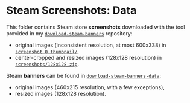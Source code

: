 # Steam Screenshots: Data

This folder contains Steam store **screenshots** downloaded with the tool provided in my [`download-steam-banners`](https://github.com/woctezuma/download-steam-banners) repository:
-   original images (inconsistent resolution, at most 600x338) in [`screenshot_0_thumbnail/`](screenshot_0_thumbnail/),
-   center-cropped and resized images (128x128 resolution) in [`screenshots/128x128.zip`](https://drive.google.com/open?id=1YLhdwgnhyP-eC4gHOmTsmuiUSr0XN5XJ).

Steam **banners** can be found in [`download-steam-banners-data`](https://github.com/woctezuma/download-steam-banners-data):
-   original images (460x215 resolution, with a few exceptions),
-   resized images (128x128 resolution).
